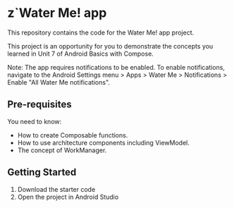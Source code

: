 z`Water Me! app
=======================================

This repository contains the code for the Water Me! app project.

This project is an opportunity for you to demonstrate the concepts you learned in Unit 7 of Android Basics with Compose.

Note: The app requires notifications to be enabled. To enable notifications, navigate to the Android Settings menu > Apps > Water Me > Notifications > Enable "All Water Me notifications".

Pre-requisites
--------------

You need to know:

- How to create Composable functions.
- How to use architecture components including ViewModel.
- The concept of WorkManager.

Getting Started
---------------

1. Download the starter code
2. Open the project in Android Studio
